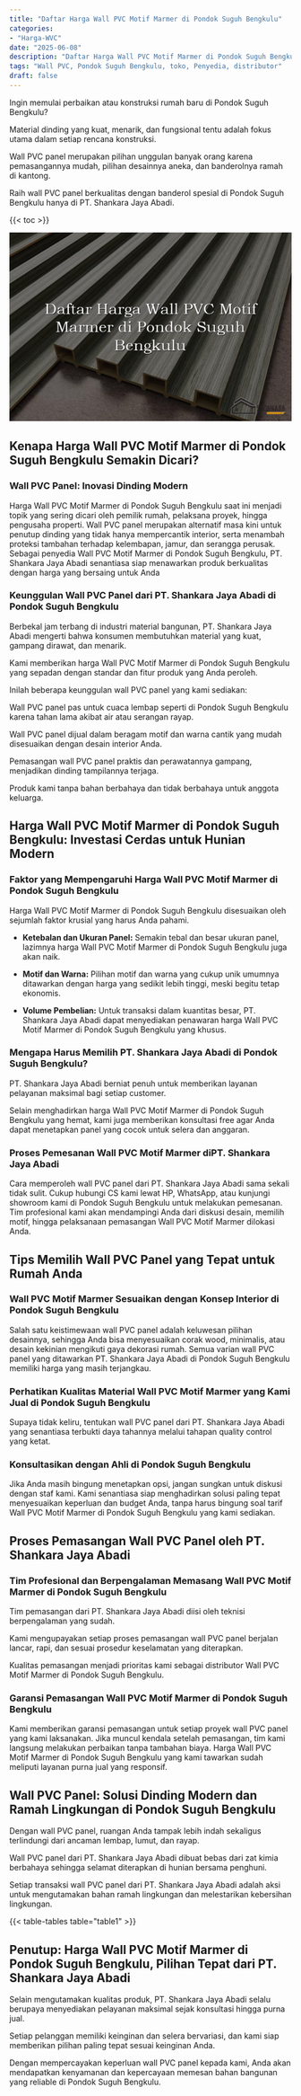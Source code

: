 ```yaml
---
title: "Daftar Harga Wall PVC Motif Marmer di Pondok Suguh Bengkulu"
categories: 
- "Harga-WVC"
date: "2025-06-08"
description: "Daftar Harga Wall PVC Motif Marmer di Pondok Suguh Bengkulu bagi rumah, kantor, serta gerai. Material berkualitas, beragam motif, variasi warna modern, dengan servis penempatan dikerjakan oleh tim profesional serta kepastian resmi!|Layanan penyediaan Wall PVC Motif Marmer di Pondok Suguh Bengkulu bagi kebutuhan tempat tinggal, perkantoran, maupun toko, beserta produk terbaik dan pemasangan oleh tenaga ahli ahli serta kepastian resmi.|Solusi Wall PVC Motif Marmer di Pondok Suguh Bengkulu yang andal untuk tempat tinggal, perkantoran, serta ritel, dengan panel unggulan dan penempatan dikerjakan oleh tenaga ahli ahli dan garansi resmi.|Penyediaan Wall PVC Motif Marmer di Pondok Suguh Bengkulu bagi rumah, kantor, dan gerai, dengan panel unggulan dan pemasangan ditangani oleh tenaga ahli berpengalaman, lengkap dengan jaminan resmi.}"
tags: "Wall PVC, Pondok Suguh Bengkulu, toko, Penyedia, distributor"
draft: false
---
```


Ingin memulai perbaikan atau konstruksi rumah baru di Pondok Suguh Bengkulu?

Material dinding yang kuat, menarik, dan fungsional tentu adalah fokus utama dalam setiap rencana konstruksi.

Wall PVC panel merupakan pilihan unggulan banyak orang karena pemasangannya mudah, pilihan desainnya aneka, dan banderolnya ramah di kantong.

Raih wall PVC panel berkualitas dengan banderol spesial di Pondok Suguh Bengkulu hanya di PT. Shankara Jaya Abadi.

{{< toc >}}

![Daftar Harga Wall PVC Motif Marmer di Pondok Suguh Bengkulu](/images/Harga-WVC/Daftar-Harga-Wall-PVC-Motif-Marmer-di-Pondok-Suguh-Bengkulu.png)


## Kenapa Harga Wall PVC Motif Marmer di Pondok Suguh Bengkulu Semakin Dicari?

### Wall PVC Panel: Inovasi Dinding Modern

Harga Wall PVC Motif Marmer di Pondok Suguh Bengkulu saat ini menjadi topik yang sering dicari oleh pemilik rumah, pelaksana proyek, hingga pengusaha properti. Wall PVC panel merupakan alternatif masa kini untuk penutup dinding yang tidak hanya mempercantik interior, serta menambah proteksi tambahan terhadap kelembapan, jamur, dan serangga perusak. Sebagai penyedia Wall PVC Motif Marmer di Pondok Suguh Bengkulu, PT. Shankara Jaya Abadi senantiasa siap menawarkan produk berkualitas dengan harga yang bersaing untuk Anda

### Keunggulan Wall PVC Panel dari PT. Shankara Jaya Abadi di Pondok Suguh Bengkulu

Berbekal jam terbang di industri material bangunan, PT. Shankara Jaya Abadi mengerti bahwa konsumen membutuhkan material yang kuat, gampang dirawat, dan menarik.

Kami memberikan harga Wall PVC Motif Marmer di Pondok Suguh Bengkulu yang sepadan dengan standar dan fitur produk yang Anda peroleh.

Inilah beberapa keunggulan wall PVC panel yang kami sediakan:

Wall PVC panel pas untuk cuaca lembap seperti di Pondok Suguh Bengkulu karena tahan lama akibat air atau serangan rayap.

Wall PVC panel dijual dalam beragam motif dan warna cantik yang mudah disesuaikan dengan desain interior Anda.

Pemasangan wall PVC panel praktis dan perawatannya gampang, menjadikan dinding tampilannya terjaga.

Produk kami tanpa bahan berbahaya dan tidak berbahaya untuk anggota keluarga.

## Harga Wall PVC Motif Marmer di Pondok Suguh Bengkulu: Investasi Cerdas untuk Hunian Modern

### Faktor yang Mempengaruhi Harga Wall PVC Motif Marmer di Pondok Suguh Bengkulu

Harga Wall PVC Motif Marmer di Pondok Suguh Bengkulu disesuaikan oleh sejumlah faktor krusial yang harus Anda pahami.

- **Ketebalan dan Ukuran Panel:** Semakin tebal dan besar ukuran panel, lazimnya harga Wall PVC Motif Marmer di Pondok Suguh Bengkulu juga akan naik.

- **Motif dan Warna:** Pilihan motif dan warna yang cukup unik umumnya ditawarkan dengan harga yang sedikit lebih tinggi, meski begitu tetap ekonomis.

- **Volume Pembelian:** Untuk transaksi dalam kuantitas besar, PT. Shankara Jaya Abadi dapat menyediakan penawaran harga Wall PVC Motif Marmer di Pondok Suguh Bengkulu yang khusus.

### Mengapa Harus Memilih PT. Shankara Jaya Abadi di Pondok Suguh Bengkulu?

PT. Shankara Jaya Abadi berniat penuh untuk memberikan layanan pelayanan maksimal bagi setiap customer.

Selain menghadirkan harga Wall PVC Motif Marmer di Pondok Suguh Bengkulu yang hemat, kami juga memberikan konsultasi free agar Anda dapat menetapkan panel yang cocok untuk selera dan anggaran.

### Proses Pemesanan Wall PVC Motif Marmer diPT. Shankara Jaya Abadi

Cara memperoleh wall PVC panel dari PT. Shankara Jaya Abadi sama sekali tidak sulit. Cukup hubungi CS kami lewat HP, WhatsApp, atau kunjungi showroom kami di Pondok Suguh Bengkulu untuk melakukan pemesanan. Tim profesional kami akan mendampingi Anda dari diskusi desain, memilih motif, hingga pelaksanaan pemasangan Wall PVC Motif Marmer dilokasi Anda.

## Tips Memilih Wall PVC Panel yang Tepat untuk Rumah Anda

### Wall PVC Motif Marmer Sesuaikan dengan Konsep Interior di Pondok Suguh Bengkulu

Salah satu keistimewaan wall PVC panel adalah keluwesan pilihan desainnya, sehingga Anda bisa menyesuaikan corak wood, minimalis, atau desain kekinian mengikuti gaya dekorasi rumah. Semua varian wall PVC panel yang ditawarkan PT. Shankara Jaya Abadi di Pondok Suguh Bengkulu memiliki harga yang masih terjangkau.

### Perhatikan Kualitas Material Wall PVC Motif Marmer yang Kami Jual di Pondok Suguh Bengkulu

Supaya tidak keliru, tentukan wall PVC panel dari PT. Shankara Jaya Abadi yang senantiasa terbukti daya tahannya melalui tahapan quality control yang ketat.

### Konsultasikan dengan Ahli di Pondok Suguh Bengkulu

Jika Anda masih bingung menetapkan opsi, jangan sungkan untuk diskusi dengan staf kami. Kami senantiasa siap menghadirkan solusi paling tepat menyesuaikan keperluan dan budget Anda, tanpa harus bingung soal tarif Wall PVC Motif Marmer di Pondok Suguh Bengkulu yang kami sediakan.

## Proses Pemasangan Wall PVC Panel oleh PT. Shankara Jaya Abadi

### Tim Profesional dan Berpengalaman Memasang Wall PVC Motif Marmer di Pondok Suguh Bengkulu

Tim pemasangan dari PT. Shankara Jaya Abadi diisi oleh teknisi berpengalaman yang sudah.

Kami mengupayakan setiap proses pemasangan wall PVC panel berjalan lancar, rapi, dan sesuai prosedur keselamatan yang diterapkan.

Kualitas pemasangan menjadi prioritas kami sebagai distributor Wall PVC Motif Marmer di Pondok Suguh Bengkulu.

### Garansi Pemasangan Wall PVC Motif Marmer di Pondok Suguh Bengkulu

Kami memberikan garansi pemasangan untuk setiap proyek wall PVC panel yang kami laksanakan. Jika muncul kendala setelah pemasangan, tim kami langsung melakukan perbaikan tanpa tambahan biaya. Harga Wall PVC Motif Marmer di Pondok Suguh Bengkulu yang kami tawarkan sudah meliputi layanan purna jual yang responsif.

## Wall PVC Panel: Solusi Dinding Modern dan Ramah Lingkungan di Pondok Suguh Bengkulu

Dengan wall PVC panel, ruangan Anda tampak lebih indah sekaligus terlindungi dari ancaman lembap, lumut, dan rayap.

Wall PVC panel dari PT. Shankara Jaya Abadi dibuat bebas dari zat kimia berbahaya sehingga selamat diterapkan di hunian bersama penghuni.

Setiap transaksi wall PVC panel dari PT. Shankara Jaya Abadi adalah aksi untuk mengutamakan bahan ramah lingkungan dan melestarikan kebersihan lingkungan.

{{< table-tables table="table1" >}}

## Penutup: Harga Wall PVC Motif Marmer di Pondok Suguh Bengkulu, Pilihan Tepat dari PT. Shankara Jaya Abadi

Selain mengutamakan kualitas produk, PT. Shankara Jaya Abadi selalu berupaya menyediakan pelayanan maksimal sejak konsultasi hingga purna jual.

Setiap pelanggan memiliki keinginan dan selera bervariasi, dan kami siap memberikan pilihan paling tepat sesuai keinginan Anda.

Dengan mempercayakan keperluan wall PVC panel kepada kami, Anda akan mendapatkan kenyamanan dan kepercayaan memesan bahan bangunan yang reliable di Pondok Suguh Bengkulu.